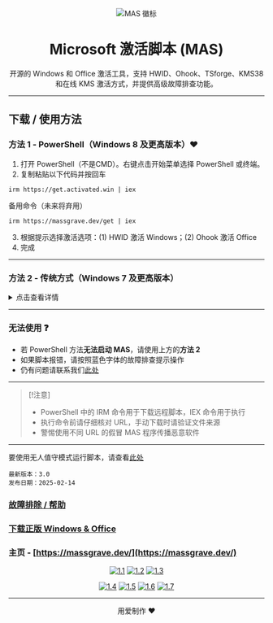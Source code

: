 <p align="center"><img src="https://massgrave.dev/img/logo_small.png" alt="MAS 徽标"></p>

<h1 align="center">Microsoft 激活脚本 (MAS)</h1>

<p align="center">开源的 Windows 和 Office 激活工具，支持 HWID、Ohook、TSforge、KMS38 和在线 KMS 激活方式，并提供高级故障排查功能。</p>

<hr>
  
## 下载 / 使用方法

### 方法 1 - PowerShell（Windows 8 及更高版本）❤️

1.   打开 PowerShell（不是CMD）。右键点击开始菜单选择 PowerShell 或终端。
2.   复制粘贴以下代码并按回车  
```
irm https://get.activated.win | iex
```
备用命令（未来将弃用）  
```
irm https://massgrave.dev/get | iex
```
3.   根据提示选择激活选项：(1) HWID 激活 Windows；(2) Ohook 激活 Office
4.   完成

---

### 方法 2 - 传统方式（Windows 7 及更高版本）

<details>
  <summary>点击查看详情</summary>

1.   通过下方链接下载文件  
`https://github.com/massgravel/Microsoft-Activation-Scripts/archive/refs/heads/master.zip`  
或  
`https://git.activated.win/massgrave/Microsoft-Activation-Scripts/archive/master.zip`
2.   右键解压下载的压缩包
3.   进入解压文件夹中的 `All-In-One-Version` 目录
4.   运行 `MAS_AIO.cmd` 文件
5.   根据屏幕提示选择激活选项
6.   完成

</details>

---

### 无法使用 ❓

- 若 PowerShell 方法**无法启动 MAS**，请使用上方的**方法 2**
- 如果脚本报错，请按照蓝色字体的故障排查提示操作
- 仍有问题请联系我们[此处](https://massgrave.dev/troubleshoot)

---

> [!注意]
>
> - PowerShell 中的 IRM 命令用于下载远程脚本，IEX 命令用于执行
> - 执行命令前请仔细核对 URL，手动下载时请验证文件来源
> - 警惕使用不同 URL 的假冒 MAS 程序传播恶意软件

---

要使用无人值守模式运行脚本，请查看[此处](https://massgrave.dev/command_line_switches)

```
最新版本：3.0
发布日期：2025-02-14
```

### [故障排除 / 帮助](https://massgrave.dev/troubleshoot)
### [下载正版 Windows & Office](https://massgrave.dev/genuine-installation-media)
### 主页 - [https://massgrave.dev/](https://massgrave.dev/)

<div align="center">
  
[![1.1]][1]
[![1.2]][2]
[![1.3]][3]

</div>

<div align="center">
  
[![1.4]][4]
[![1.5]][5]
[![1.6]][6]
[![1.7]][7]

</div>

[1.1]: https://massgrave.dev/img/logo_github.png (GitHub)
[1.2]: https://massgrave.dev/img/logo_azuredevops.png (Azure DevOps)
[1.3]: https://massgrave.dev/img/logo_gitea.png (自托管 Git)

[1.4]: https://massgrave.dev/img/logo_discord.png (无需注册即时交流)
[1.5]: https://massgrave.dev/img/logo_reddit.png (Reddit)
[1.6]: https://massgrave.dev/img/logo_bluesky.png (Bluesky)
[1.7]: https://massgrave.dev/img/logo_x.png (Twitter)

[1]: https://github.com/massgravel/Microsoft-Activation-Scripts
[2]: https://dev.azure.com/massgrave/_git/Microsoft-Activation-Scripts
[3]: https://git.activated.win/massgrave/Microsoft-Activation-Scripts
[4]: https://discord.gg/j2yFsV5ZVC
[5]: https://www.reddit.com/r/MAS_Activator
[6]: https://bsky.app/profile/massgrave.dev
[7]: https://twitter.com/massgravel

---

<p align="center">用爱制作 ❤️</p>
